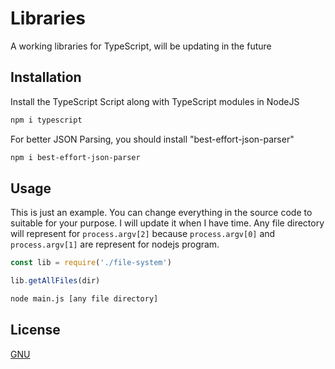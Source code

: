 # Libraries

A working libraries for TypeScript, will be updating in the future

## Installation

Install the TypeScript Script along with TypeScript modules in NodeJS

```bash
npm i typescript
```

For better JSON Parsing, you should install "best-effort-json-parser"

```bash
npm i best-effort-json-parser
```
## Usage
This is just an example. You can change everything in the source code to suitable for your purpose. I will update it when I have time.
Any file directory will represent for ```process.argv[2]``` because ```process.argv[0]``` and ```process.argv[1]``` are represent for nodejs program.

```javascript
const lib = require('./file-system')

lib.getAllFiles(dir)
```
```bash
node main.js [any file directory] 
```
## License

[GNU](https://www.gnu.org/licenses/gpl-3.0.en.html)
